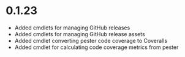 # 0.1.23

- Added cmdlets for managing GitHub releases
- Added cmdlets for managing GitHub release assets
- Added cmdlet converting pester code coverage to Coveralls
- Added cmdlet for calculating code coverage metrics from pester